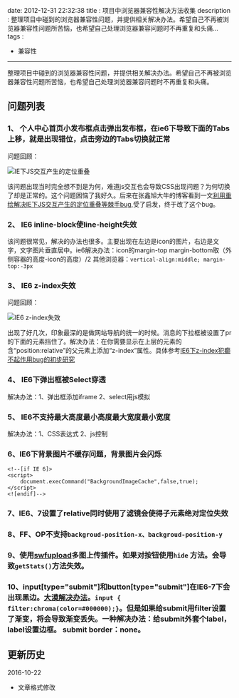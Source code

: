 date: 2012-12-31 22:32:38
title :     项目中浏览器兼容性解决方法收集
description : 整理项目中碰到的浏览器兼容性问题，并提供相关解决办法。希望自己不再被浏览器兼容性问题所苦恼，也希望自己处理浏览器兼容问题时不再重复和头痛...
tags :
- 兼容性
---


整理项目中碰到的浏览器兼容性问题，并提供相关解决办法。希望自己不再被浏览器兼容性问题所苦恼，也希望自己处理浏览器兼容问题时不再重复和头痛。

<!-- more -->

## 问题列表 ##

### 1、 个人中心首页小发布框点击弹出发布框，在ie6下导致下面的Tabs上移，就是出现错位，点击旁边的Tabs切换就正常

问题回顾：

![IE下JS交互产生的定位重叠](http://huixisheng.qiniudn.com/ie6-jsclick-bug.jpg)

该问题出现当时完全想不到是为何，难道js交互也会导致CSS出现问题？为何切换了却是正常的。这个问题困恼了我好久。后来在张鑫旭大牛的博客看到一文[利用重绘解决IE下JS交互产生的定位重叠等棘手bug](http://www.zhangxinxu.com/wordpress/2013/01/js-paint-ie6-relative-ie8-inline-block-bug-fix/),受了启发，终于改了这个bug。

### 2、 IE6 inline-block使line-height失效

该问题很常见，解决的办法也很多。主要出现在左边是icon的图片，右边是文字，文字图片垂直居中。ie6解决办法：icon的margin-top  margin-bottom取（外侧容器的高度-icon的高度）/2  其他浏览器：`vertical-align:middle; margin-top:-3px`


### 3、 IE6 z-index失效

问题回顾：

![IE6 z-index失效](http://huixisheng.qiniudn.com/ie67-z-index-disable.png)

出现了好几次，印象最深的是做网站导航的统一的时候。消息的下拉框被设置了pr的下面的元素挡住了。解决办法：在你需要显示在上层的元素的含“position:relative”的父元素上添加“z-index”属性。具体参考[IE6下z-index犯癫不起作用bug的初步研究](http://www.zhangxinxu.com/wordpress/2009/12/ie6%E4%B8%8Bz-index%E7%8A%AF%E7%99%AB%E4%B8%8D%E8%B5%B7%E4%BD%9C%E7%94%A8bug%E7%9A%84%E5%88%9D%E6%AD%A5%E7%A0%94%E7%A9%B6/)

### 4、 IE6下弹出框被Select穿透

解决办法：1、弹出框添加iframe 2、select用js模拟

### 5、 IE6不支持最大高度最小高度最大宽度最小宽度

解决办法：1、CSS表达式 2、js控制

### 6、IE6下背景图片不缓存问题，背景图片会闪烁
    <!--[if IE 6]>
    <script>
        document.execCommand("BackgroundImageCache",false,true);
    </script>
    <![endif]-->

### 7、IE6、7设置了relative同时使用了滤镜会使得子元素绝对定位失效

### 8、FF、OP不支持`backgroud-position-x、backgroud-position-y`

### 9、使用[swfupload](http://demo.swfupload.org/v220/)多图上传插件。如果对按钮使用`hide` 方法。会导致`getStats()`方法失效。

### 10、input[type="submit"]和button[type="submit"]在IE6-7下会出现黑边。[大漠解决办法](http://www.w3cplus.com/css/remove-black-border-around-input-buttons-in-ie.html)。`input { filter:chroma(color=#000000);}`。但是如果给submit用filter设置了渐变，将会导致渐变丢失。一种解决办法：给submit外套个label，label设置边框。 submit border：none。



## 更新历史 ##
2016-10-22
- 文章格式修改
